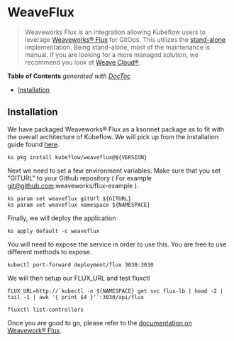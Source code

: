 # WeaveFlux

> Weaveworks Flux is an integration allowing Kubeflow users to leverage [Weaveworks&#174; Flux]("https://github.com/weaveworks/flux) for GitOps. This utilizes the [stand-alone]("https://github.com/weaveworks/flux/tree/master/site/standalone") implementation. Being stand-alone, most of the maintenance is manual. If you are looking for a more managed solution, we recommend you look at [Weave Cloud&#174;]("https://www.weave.works/product/cloud/").

<!-- START doctoc generated TOC please keep comment here to allow auto update -->
<!-- DON'T EDIT THIS SECTION, INSTEAD RE-RUN doctoc TO UPDATE -->
**Table of Contents**  *generated with [DocToc](https://github.com/thlorenz/doctoc)*

- [Installation](#installation)

<!-- END doctoc generated TOC please keep comment here to allow auto update -->

## Installation

We have packaged Weaveworks&#174; Flux as a ksonnet package as to fit with the overall architecture of Kubeflow. We will pick up from the installation guide found [here]("https://github.com/kubeflow/kubeflow#setup").


```
ks pkg install kubeflow/weaveflux@${VERSION}
```

Next we need to set a few environment variables. Make sure that you set "GITURL" to your Github repository ( For example git@github.com:weaveworks/flux-example ).

```
ks param set weaveflux gitUrl ${GITURL}
ks param set weaveflux namespace ${NAMESPACE}

```
Finally, we will deploy the application

```
ks apply default -c weaveflux
```

You will need to expose the service in order to use this. You are free to use different methods to expose.

```
kubectl port-forward deployment/flux 3030:3030
```

We will then setup our FLUX_URL and test fluxctl

```
FLUX_URL=http://`kubectl -n ${NAMESPACE} get svc flux-lb | head -2 | tail -1 | awk '{ print $4 }'`:3030/api/flux

fluxctl list-controllers

```


Once you are good to go, please refer to the [documentation on Weavework&#174; Flux]("https://github.com/weaveworks/flux/blob/master/site/using.md").
